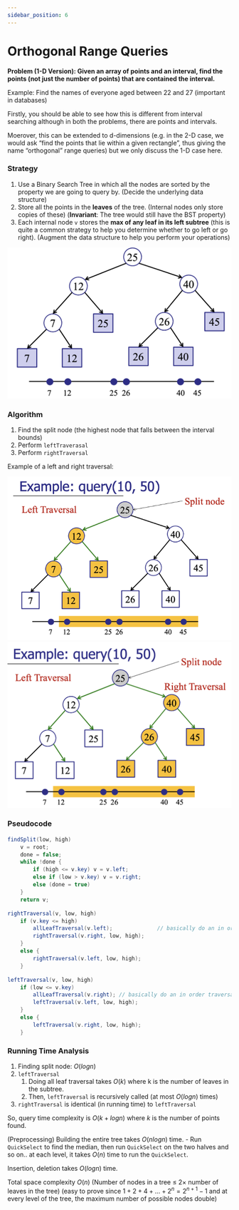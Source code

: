 ```yaml
---
sidebar_position: 6
---
```


# Orthogonal Range Queries

**Problem (1-D Version): Given an array of points and an interval, find the points (not just the number of points) that are contained the interval.**

Example: Find the names of everyone aged between 22 and 27 (important in databases)

Firstly, you should be able to see how this is different from interval searching although in both the problems, there are points and intervals.

Moerover, this can be extended to d-dimensions (e.g. in the 2-D case, we would ask “find the points that lie within a given rectangle”, thus giving the name “orthogonal” range queries) but we only discuss the 1-D case here.

### Strategy

1. Use a Binary Search Tree in which all the nodes are sorted by the property we are going to query by. (Decide the underlying data structure)
2. Store all the points in the **leaves** of the tree. (Internal nodes only store copies of these) (**Invariant**: The tree would still have the BST property)
3. Each internal node `v` stores the **max of any leaf in its left subtree** (this is quite a common strategy to help you determine whether to go left or go right). (Augment the data structure to help you perform your operations)

![ORQ](./assets/orq-1.png)

### Algorithm

1. Find the split node (the highest node that falls between the interval bounds)
2. Perform `leftTraverasal`
3. Perform `rightTraversal`

Example of a left and right traversal:

![ORQ](./assets/orq-2.png)
![ORQ](./assets/orq-3.png)

### Pseudocode

```java
findSplit(low, high)
	v = root;
	done = false;
	while !done {
		if (high <= v.key) v = v.left;
		else if (low > v.key) v = v.right;
		else (done = true)
	}
	return v;
```

```java
rightTraversal(v, low, high)
	if (v.key <= high)
		allLeafTraversal(v.left);              // basically do an in order traversal of all the leaves in that subtree
		rightTraversal(v.right, low, high);
	}
	else {
		rightTraversal(v.left, low, high);
	}
```

```java
leftTraversal(v, low, high)
	if (low <= v.key)
		allLeafTraversal(v.right); // basically do an in order traversal of all the leaves in that subtree
		leftTraversal(v.left, low, high);
	}
	else {
		leftTraversal(v.right, low, high);
	}
```

### Running Time Analysis

1. Finding split node: $O(logn)$
2. `leftTraversal`
   1. Doing all leaf traversal takes $O(k)$ where k is the number of leaves in the subtree.
   2. Then, `leftTraversal` is recursively called (at most $O(logn)$ times)
3. `rightTraversal` is identical (in running time) to `leftTraversal`

So, query time complexity is $O(k + logn)$ where $k$ is the number of points found.

(Preprocessing) Building the entire tree takes $O(nlogn)$ time. - Run `QuickSelect` to find the median, then run `QuickSelect` on the two halves and so on.. at each level, it takes $O(n)$ time to run the `QuickSelect`.

Insertion, deletion takes $O(logn)$ time.

Total space complexity $O(n)$ (Number of nodes in a tree $\leq$ $2 \times$ number of leaves in the tree) (easy to prove since $1 + 2 + 4 + \dots + 2^n = 2^{n+1} - 1$ and at every level of the tree, the maximum number of possible nodes double)
